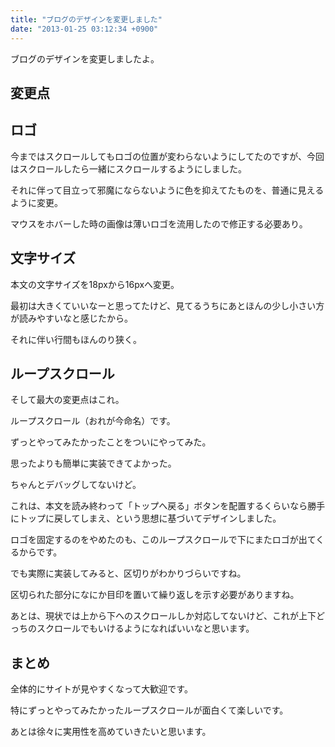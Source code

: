 ```yaml
---
title: "ブログのデザインを変更しました"
date: "2013-01-25 03:12:34 +0900"
---
```


ブログのデザインを変更しましたよ。

## 変更点

## ロゴ

今まではスクロールしてもロゴの位置が変わらないようにしてたのですが、今回はスクロールしたら一緒にスクロールするようにしました。

それに伴って目立って邪魔にならないように色を抑えてたものを、普通に見えるように変更。

マウスをホバーした時の画像は薄いロゴを流用したので修正する必要あり。

## 文字サイズ

本文の文字サイズを18pxから16pxへ変更。

最初は大きくていいなーと思ってたけど、見てるうちにあとほんの少し小さい方が読みやすいなと感じたから。

それに伴い行間もほんのり狭く。

## ループスクロール

そして最大の変更点はこれ。

ループスクロール（おれが今命名）です。

ずっとやってみたかったことをついにやってみた。

思ったよりも簡単に実装できてよかった。

ちゃんとデバッグしてないけど。

これは、本文を読み終わって「トップへ戻る」ボタンを配置するくらいなら勝手にトップに戻してしまえ、という思想に基づいてデザインしました。

ロゴを固定するのをやめたのも、このループスクロールで下にまたロゴが出てくるからです。

でも実際に実装してみると、区切りがわかりづらいですね。

区切られた部分になにか目印を置いて繰り返しを示す必要がありますね。

あとは、現状では上から下へのスクロールしか対応してないけど、これが上下どっちのスクロールでもいけるようになればいいなと思います。

## まとめ

全体的にサイトが見やすくなって大歓迎です。

特にずっとやってみたかったループスクロールが面白くて楽しいです。

あとは徐々に実用性を高めていきたいと思います。
